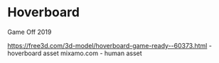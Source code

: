 # Hoverboard
Game Off 2019

https://free3d.com/3d-model/hoverboard-game-ready--60373.html - hoverboard asset
mixamo.com - human asset
